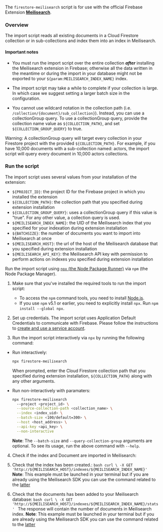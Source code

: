 The `firestore-meilisearch` script is for use with the official Firebase Extension [**Meilisearch**](https://github.com/firebase/extensions/tree/main/firestore-meilisearch).

### Overview

The import script reads all existing documents in a Cloud Firestore collection or in sub-collections and index them into an index in Meilisearch.

#### Important notes

- You must run the import script over the entire collection **_after_** installing the Meilisearch extension in Firebase; otherwise all the data written in the meantime or during the import in your database might not be exported to your `${param:MEILISEARCH_INDEX_NAME}` index.

- The import script may take a while to complete if your collection is large. In which case we suggest setting a larger batch size in the configuration.

- You cannot use wildcard notation in the collection path (i.e. `/collection/{document}/sub_collection}`). Instead, you can use a collectionGroup query. To use a collectionGroup query, provide the collection name value as `${COLLECTION_PATH}`, and set `${COLLECTION_GROUP_QUERY}` to true.

Warning: A collectionGroup query will target every collection in your Firestore project with the provided `${COLLECTION_PATH}`. For example, if you have 10,000 documents with a sub-collection named: actors, the import script will query every document in 10,000 actors collections.

### Run the script

The import script uses several values from your installation of the extension:

- `${PROJECT_ID}`: the project ID for the Firebase project in which you installed the extension
- `${COLLECTION_PATH}`: the collection path that you specified during extension installation
- `${COLLECTION_GROUP_QUERY}`: uses a collectionGroup query if this value is "true". For any other value, a collection query is used.
- `${MEILISEARCH_INDEX_NAME}`: the UID of the Meilisearch index that you specified for your indexation during extension installation
- `${BATCHSIZE}`: the number of documents you want to import into Meilisearch at once
- `${MEILISEARCH_HOST}`: the url of the host of the Meilisearch database that you specified during extension installation
- `${MEILISEARCH_API_KEY}`: the Meilisearch API key with permission to perform actions on indexes you specified during extension installation

Run the import script using [`npx` (the Node Package Runner)](https://www.npmjs.com/package/npx) via `npm` (the Node Package Manager).

1.  Make sure that you've installed the required tools to run the import script:

    - To access the `npm` command tools, you need to install [Node.js](https://www.nodejs.org/).
    - If you use `npm` v5.1 or earlier, you need to explicitly install `npx`. Run `npm install --global npx`.

2.  Set up credentials. The import script uses Application Default Credentials to communicate with Firebase. Please follow the instructions to [create and use a service account](https://cloud.google.com/docs/authentication/production#obtaining_and_providing_service_account_credentials_manually).

3.  Run the import script interactively via `npx` by running the following command:

  - Run interactively:
    ```bash
    npx firestore-meilisearch
    ```
    When prompted, enter the Cloud Firestore collection path that you specified during extension installation, `${COLLECTION_PATH}` along with any other arguments.

  - Run non-interactively with paramaters:
    ```bash
    npx firestore-meilisearch
      --project <project_id> \
      --source-collection-path <collection_name> \
      --index <index_uid> \
      --batch-size <100/default=300> \
      --host <host_address> \
      --api-key <api_key> \
      --non-interactive
    ```
    **Note**: The `--batch-size` and `--query-collection-group` arguments are optional. To see its usage, run the above command with `--help`.

4. Check if the index and Document are imported in Meilisearch:

  1. Check that the index has been created.:
    ```bash
    curl \
      -X GET 'http://${MEILISEARCH_HOST}/indexes/${MEILISEARCH_INDEX_NAME}'
    ```
    **Note**:  This example must be launched in your terminal but if you are already using the Meilisearch SDK you can use the command related to the [latter](https://docs.meilisearch.com/reference/api/indexes.html#get-one-index)

  2. Check that the documents has been added to your Meilisearch database:
    ```bash
    curl \
      -X GET 'http://${MEILISEARCH_HOST}/indexes/${MEILISEARCH_INDEX_NAME}/stats'
    ```
    The response will contain the number of documents in Meilisearch index.
    **Note**:  This example must be launched in your terminal but if you are already using the Meilisearch SDK you can use the command related to the [latter](https://docs.meilisearch.com/reference/api/stats.html#get-stat-of-an-index)
